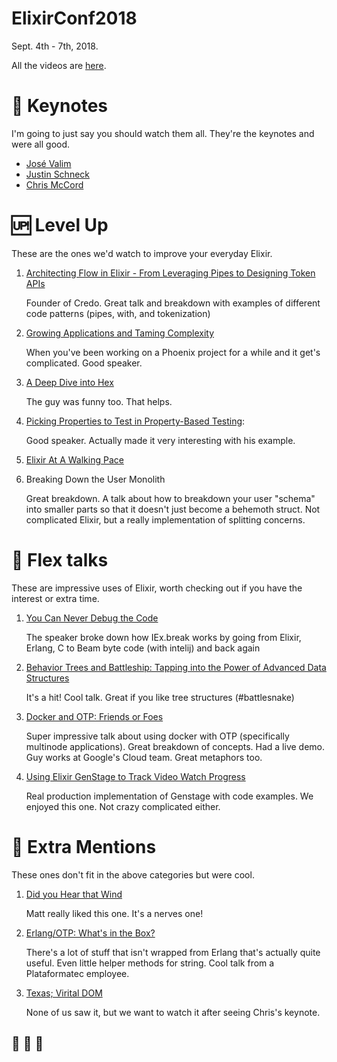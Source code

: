 # ElixirConf2018

Sept. 4th - 7th, 2018.

All the videos are [here](https://www.youtube.com/channel/UC0l2QTnO1P2iph-86HHilMQ/videos).

# 🔑 Keynotes

I'm going to just say you should watch them all. They're the keynotes and were all good. 

- [José Valim](https://www.youtube.com/watch?v=suOzNeMJXl0)
- [Justin Schneck](https://www.youtube.com/watch?v=O9VhFJewv5w)
- [Chris McCord](https://www.youtube.com/watch?v=Z2DU0qLfPIY)

# 🆙 Level Up

These are the ones we'd watch to improve your everyday Elixir.

1. [Architecting Flow in Elixir - From Leveraging Pipes to Designing Token APIs](https://www.youtube.com/watch?v=ycpNi701aCs) 

    Founder of Credo. Great talk and breakdown with examples of different code patterns (pipes, with, and tokenization)

1. [Growing Applications and Taming Complexity](https://www.youtube.com/watch?v=Ue--hvFzr0o)

    When you've been working on a Phoenix project for a while and it get's complicated. Good speaker. 

1. [A Deep Dive into Hex](https://www.youtube.com/watch?v=cbCnTKVLuu8)

    The guy was funny too. That helps.

1. [Picking Properties to Test in Property-Based Testing](https://www.youtube.com/watch?v=OVLTHGaTi7k): 

    Good speaker. Actually made it very interesting with his example.

1. [Elixir At A Walking Pace](https://www.youtube.com/watch?v=1IOobarmwQg)

1. Breaking Down the User Monolith
    
    Great breakdown. A talk about how to breakdown your user "schema" into smaller parts so that it doesn't just become a behemoth struct. Not complicated Elixir, but a really implementation of splitting concerns. 

# 💪 Flex talks

These are impressive uses of Elixir, worth checking out if you have the interest or extra time. 

1. [You Can Never Debug the Code](https://www.youtube.com/watch?v=w4xMarVUZQ4)

    The speaker broke down how IEx.break works by going from Elixir, Erlang, C to Beam byte code (with intelij) and back again

1. [Behavior Trees and Battleship: Tapping into the Power of Advanced Data Structures](https://www.youtube.com/watch?v=3sLYzxuKGXI)

    It's a hit! Cool talk. Great if you like tree structures (#battlesnake)

1. [Docker and OTP: Friends or Foes](https://www.youtube.com/watch?v=nLApFANtkHs)

    Super impressive talk about using docker with OTP (specifically multinode applications). Great breakdown of concepts. Had a live demo. Guy works at Google's Cloud team. Great metaphors too.

1. [Using Elixir GenStage to Track Video Watch Progress](https://www.youtube.com/watch?v=nLApFANtkHs)

    Real production implementation of Genstage with code examples. We enjoyed this one. Not crazy complicated either.

# 🍬 Extra Mentions

These ones don't fit in the above categories but were cool.

1. [Did you Hear that Wind](https://www.youtube.com/watch?v=oIAbmVrjZS8)

    Matt really liked this one. It's a nerves one!

1. [Erlang/OTP: What's in the Box?](https://www.youtube.com/watch?v=CozSfI-Zepw) 

    There's a lot of stuff that isn't wrapped from Erlang that's actually quite useful. Even little helper methods for string. Cool talk from a Plataformatec employee.

1. [Texas; Virital DOM](https://www.youtube.com/watch?v=NWgwUKfR8Xg)

    None of us saw it, but we want to watch it after seeing Chris's keynote.

## 🥟 🥟 🥟
